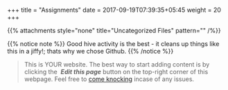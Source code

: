 +++
title = "Assignments"
date =  2017-09-19T07:39:35+05:45
weight = 20
+++

{{% attachments style="none" title="Uncategorized Files" pattern="" /%}}

{{% notice note %}}
Good hive activity is the best - it cleans up things like this in a jiffy!; thats why we chose Github.
{{% /notice %}}

> This is YOUR website. The best way to start adding content is by clicking the <i class="fa fa-code-fork">&nbsp;__Edit this page__</i> button on the top-right corner of this webpage. Feel free to [come knocking](https://m.me/CSITauthority "We're responsive on messenger!") incase of any issues.
